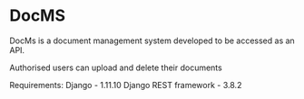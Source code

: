 # DocMS

DocMs is a document management system developed to be accessed as an API. 

Authorised users can upload and delete their documents

Requirements:
Django - 1.11.10
Django REST framework - 3.8.2
